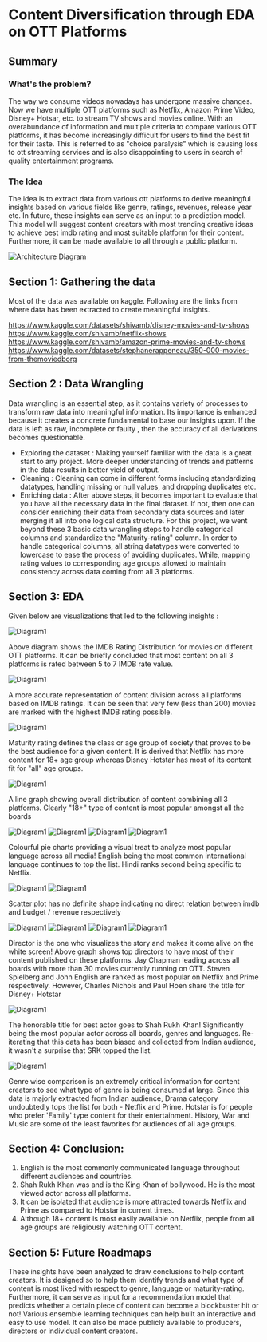 # Content Diversification through EDA on OTT Platforms  


## Summary

### What's the problem?
The way we consume videos nowadays has undergone massive changes. Now we have multiple OTT platforms such as Netflix, Amazon Prime Video, Disney+ Hotsar, etc. to stream TV shows and movies online. With an overabundance of information and multiple criteria to compare various OTT platforms, it has become increasingly difficult for users to find the best fit for their taste. This is referred to as "choice paralysis" which is causing loss to ott streaming services and is also disappointing to users in search of quality entertainment programs. 
	
### The Idea
The idea is to extract data from various ott platforms to derive meaningful insights based on various fields like genre, ratings, revenues, release year etc. In future, these insights can serve as an input to a prediction model. This model will suggest content creators with most trending creative ideas to achieve best imdb rating and most suitable platform for their content. Furthermore, it can be made available to all through a public platform.

![Architecture Diagram](Images/architecture-diagram.png)

## Section 1: Gathering the data 
Most of the data was available on kaggle. Following are the links from where data has been extracted to create meaningful insights.

https://www.kaggle.com/datasets/shivamb/disney-movies-and-tv-shows  
https://www.kaggle.com/shivamb/netflix-shows  
https://www.kaggle.com/shivamb/amazon-prime-movies-and-tv-shows  
https://www.kaggle.com/datasets/stephanerappeneau/350-000-movies-from-themoviedborg  

## Section 2 : Data Wrangling 
Data wrangling is an essential step, as it contains variety of processes to transform raw data into meaningful information. Its importance is enhanced because it creates a concrete fundamental to base our insights upon. If the data is left as raw, incomplete or faulty , then the accuracy of all derivations becomes questionable.
- Exploring the dataset : Making yourself familiar with the data is a great start to any project. More deeper understanding of trends and patterns in the data results in better yield of output.
- Cleaning : Cleaning can come in different forms including standardizing datatypes, handling missing or null values, and dropping duplicates etc.
- Enriching data : After above steps, it becomes important to evaluate that you have all the necessary data in the final dataset. If not, then one can consider enriching their data from secondary data sources and later merging it all into one logical data structure.
For this project, we went beyond these 3 basic data wrangling steps to handle categorical columns and standardize the "Maturity-rating" column. In order to handle categorical columns, all string datatypes were converted to lowercase to ease the process of avoiding duplicates. While, mapping rating values to corresponding age groups allowed to maintain consistency across data coming from all 3 platforms.

## Section 3: EDA

Given below are visualizations that led to the following insights :

![Diagram1](Images/1-imdb-rating-wise.PNG)

Above diagram shows the IMDB Rating Distribution for movies on different OTT platforms. It can be briefly concluded that most content on all 3 platforms is rated between 5 to 7 IMDB rate value.

![Diagram1](Images/2-imdb-rating-wise.PNG)  

A more accurate representation of content division across all platforms based on IMDB ratings. It can be seen that very few (less than 200) movies are marked with the highest IMDB rating possible. 


![Diagram1](Images/3-maturity-rating-wise.PNG)

Maturity rating defines the class or age group of society that proves to be the best audience for a given content. It is derived that Netflix has more content for 18+ age group whereas Disney Hotstar has most of its content fit for "all" age groups.


![Diagram1](Images/4-maturity-rating-all-platforms.PNG)

A line graph showing overall distribution of content combining all 3 platforms. Clearly "18+" type of content is most popular amongst all the boards


![Diagram1](Images/5-languages-all.PNG)
![Diagram1](Images/6-languages-netflix.PNG)
![Diagram1](Images/7-languages-prime.PNG)
![Diagram1](Images/8-languages-disney.PNG)

Colourful pie charts providing a visual treat to analyze most popular language across all media! English being the most common international language continues to top the list. Hindi ranks second being specific to Netflix.


![Diagram1](Images/9-budget-imdb.PNG)
![Diagram1](Images/10-revenue-imdb.PNG)

Scatter plot has no definite shape indicating no direct relation between imdb and budget / revenue respectively


![Diagram1](Images/11-directors-all.PNG)
![Diagram1](Images/12-directors-netflix.PNG)
![Diagram1](Images/13-directors-prime.PNG)
![Diagram1](Images/14-directors-hotstar.PNG)

Director is the one who visualizes the story and makes it come alive on the white screen! Above graph shows top directors to have most of their content published on these platforms.
Jay Chapman leading across all boards with more than 30 movies currently running on OTT. Steven Spielberg and John English are ranked as most popular on Netflix and Prime respectively. However, Charles Nichols and Paul Hoen share the title for Disney+ Hotstar


![Diagram1](Images/18-actor-wise.PNG)

The honorable title for best actor goes to Shah Rukh Khan! Significantly being the most popular actor across all boards, genres and languages. Re-iterating that this data has been biased and collected from Indian audience, it wasn't a surprise that SRK topped the list.

![Diagram1](Images/19-genre-wise.PNG)

Genre wise comparison is an extremely critical information for content creators to see what type of genre is being consumed at large. Since this data is majorly extracted from Indian audience, Drama category undoubtedly tops the list for both - Netflix and Prime. Hotstar is for people who prefer 'Family' type content for their entertainment. History, War and Music are some of the least favorites for audiences of all age groups.

## Section 4: Conclusion:
1. English is the most commonly communicated language throughout different audiences and countries.
2. Shah Rukh Khan was and is the King Khan of bollywood. He is the most viewed actor across all platforms.
3. It can be isolated that audience is more attracted towards Netflix and Prime as compared to Hotstar in current times. 
4. Although 18+ content is most easily available on Netflix, people from all age groups are religiously watching OTT content.

## Section 5: Future Roadmaps
These insights have been analyzed to draw conclusions to help content creators. It is designed so to help them identify trends and what type of content is most liked with respect to genre, language or maturity-rating. 
Furthermore, it can serve as input for a recommendation model that predicts whether a certain piece of content can become a blockbuster hit or not! Various ensemble learning techniques can help built an interactive and easy to use model. It can also be made publicly available to producers, directors or individual content creators.
